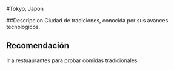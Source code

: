 #Tokyo, Japon

##Descripcion
Ciudad de tradiciones, conocida por sus avances tecnologicos.

## Recomendación
Ir a restuaurantes para probar comidas tradicionales

